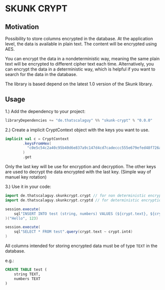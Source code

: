 # SKUNK CRYPT

## Motivation

Possibility to store columns encrypted in the database. At the application level, the data is available in plain text. The content will be encrypted using AES.

You can encrypt the data in a nondeterministic way, meaning the same plain text will be encrypted to different cipher text each time. Alternatively, you can encrypt the data in a deterministic way, which is helpful if you want to search for the data in the database.

The library is based depend on the latest 1.0 version of the Skunk library.

## Usage

1.) Add the dependency to your project:

```scala
libraryDependencies += "de.thatscalaguy" %% "skunk-crypt" % "0.0.0"
```

2.) Create a implicit CryptContext object with the keys you want to use.

```scala
implicit val c = CryptContext
        .keysFromHex(
          "c0e5c54c2a40c95b40d6e837a9c147d4cd7cadeccc555e679efed48f726a5fef"
        )
        .get
```

Only the last key will be use for encryption and decryption. The other keys are used to decrypt the data encrypted with the last key. (Simple way of manuel key rotation)

3.) Use it in your code:

```scala
import de.thatscalaguy.skunkcrypt.crypt // for non deterministic encryption
import de.thatscalaguy.skunkcrypt.cryptd // for deterministic encryption

session.execute(
    sql"INSERT INTO test (string, numbers) VALUES (${crypt.text}, ${crypt.int4})".command
)("Hello", 123)

session.execute(
    sql"SELECT * FROM test".query(crypt.text ~ crypt.int4)
)
```

All columns intended for storing encrypted data must be of type `TEXT` in the database.

e.g.:
```sql
CREATE TABLE test (
    string TEXT,
    numbers TEXT
)
```